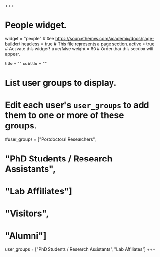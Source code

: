 +++
# People widget.
widget = "people"  # See https://sourcethemes.com/academic/docs/page-builder/
headless = true  # This file represents a page section.
active = true  # Activate this widget? true/false
weight = 50  # Order that this section will appear.

title = ""
subtitle = ""

# List user groups to display.
#   Edit each user's `user_groups` to add them to one or more of these groups.
#user_groups = ["Postdoctoral Researchers",
#               "PhD Students / Research Assistants",
#               "Lab Affiliates"]
#               "Visitors",
#               "Alumni"]
user_groups = ["PhD Students / Research Assistants",
               "Lab Affiliates"]
+++
